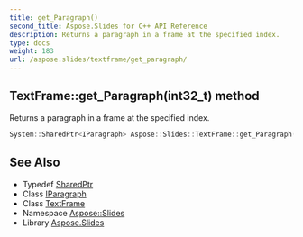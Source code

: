 ```yaml
---
title: get_Paragraph()
second_title: Aspose.Slides for C++ API Reference
description: Returns a paragraph in a frame at the specified index.
type: docs
weight: 183
url: /aspose.slides/textframe/get_paragraph/
---
```

## TextFrame::get_Paragraph(int32_t) method


Returns a paragraph in a frame at the specified index.

```cpp
System::SharedPtr<IParagraph> Aspose::Slides::TextFrame::get_Paragraph(int32_t index) override
```

## See Also

* Typedef [SharedPtr](../../../system/sharedptr/)
* Class [IParagraph](../../iparagraph/)
* Class [TextFrame](../)
* Namespace [Aspose::Slides](../../)
* Library [Aspose.Slides](../../../)
